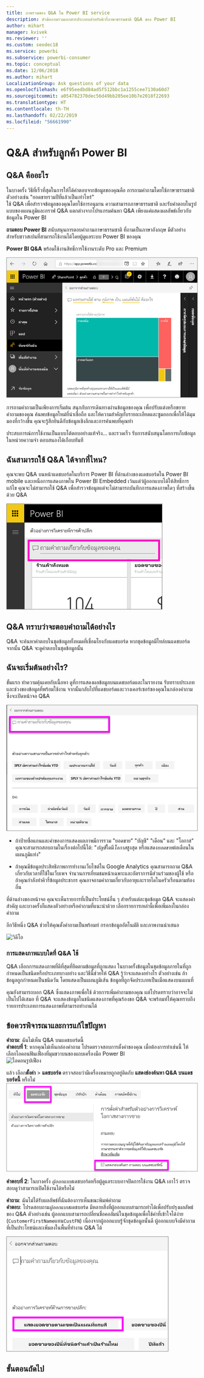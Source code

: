 ```yaml
---
title: ภาพรวมของ Q&A ใน Power BI service
description: หัวข้อภาพรวมเอกสารประกอบสำหรับคิวรี่ภาษาธรรมชาติ Q&A ของ Power BI
author: mihart
manager: kvivek
ms.reviewer: ''
ms.custom: seodec18
ms.service: powerbi
ms.subservice: powerbi-consumer
ms.topic: conceptual
ms.date: 12/06/2018
ms.author: mihart
LocalizationGroup: Ask questions of your data
ms.openlocfilehash: e6f95eedbd84ad5f512bbc1a1255cee7130a60d7
ms.sourcegitcommit: a054782370dec56d49bb205ee10b7e2018f22693
ms.translationtype: HT
ms.contentlocale: th-TH
ms.lasthandoff: 02/22/2019
ms.locfileid: "56661990"
---
```

# <a name="qa-for-power-bi-consumers"></a>Q&A สำหรับ**ลูกค้า** Power BI
## <a name="what-is-qa"></a>Q&A คืออะไร
ในบางครั้ง วิธีที่เร็วที่สุดในการให้ได้คำตอบจากข้อมูลของคุณคือ การถามคำถามโดยใช้ภาษาธรรมชาติ ตัวอย่างเช่น "ยอดขายรวมปีที่แล้วเป็นเท่าไหร่"  
ใช้ Q&A เพื่อสำรวจข้อมูลของคุณโดยใช้การอนุมาน ความสามารถภาษาธรรมชาติ และรับคำตอบในรูปแบบของแผนภูมิและกราฟ Q&A แตกต่างจากโปรแกรมค้นหา Q&A เพียงแค่แสดงผลลัพธ์เกี่ยวกับข้อมูลใน Power BI

**ถามตอบ Power BI** สนับสนุนการตอบคำถามภาษาธรรมชาติ ที่ถามเป็นภาษาอังกฤษ มีตัวอย่างสำหรับชาวสเปนที่สามารถใช้งานได้โดยผู้ดูแลระบบ Power BI ของคุณ

**Power BI Q&A** พร้อมใช้งานสิทธิ์การใช้งานระดับ Pro และ Premium 
>

![Q&A สร้างแผนที่ต้นไม้](media/end-user-q-and-a/power-bi-qna.png)

การถามคำถามเป็นเพียงการเริ่มต้น  สนุกกับการเดินทางผ่านข้อมูลของคุณ เพื่อปรับแต่งหรือขยายคำถามของคุณ ค้นพบข้อมูลใหม่ที่น่าเชื่อถือ และให้ความสำคัญกับรายละเอียดและซูมออกเพื่อให้ได้มุมมองที่กว้างขึ้น คุณจะรู้สึกยินดีกับข้อมูลเชิงลึกและการค้นพบที่คุณทำ

ประสบการณ์การใช้งานเป็นแบบโต้ตอบอย่างแท้จริง... และรวดเร็ว รับการสนับสนุนโดยการเก็บข้อมูลในหน่วยความจำ ตอบสนองได้เกือบทันที

## <a name="where-can-i-use-qa"></a>ฉันสามารถใช้ Q&A ได้จากที่ไหน?
คุณจะพบ Q&A บนหน้าแดชบอร์ดในบริการ Power BI ที่ด้านล่างของแดชบอร์ดใน Power BI mobile และเหนือการแสดงภาพใน Power BI Embedded เว้นแต่ว่ผู้ออกแบบได้ให้สิทธิ์การแก้ไข คุณจะไม่สามารถใช้ Q&A เพื่อสำรวจข้อมูลแต่จะไม่สามารถบันทึกการแสดงภาพใดๆ ที่สร้างขึ้น ด้วย Q&A

![กล่องคำถาม](media/end-user-q-and-a/powerbi-qna.png)

## <a name="how-does-qa-know-how-to-answer-questions"></a>Q&A ทราบว่าจะตอบคำถามได้อย่างไร
Q&A จะค้นหาคำตอบในชุดข้อมูลทั้งหมดที่เชื่อมโยงกับแดชบอร์ด หากชุดข้อมูลมีไทล์บนแดชบอร์ด จากนั้น Q&A จะดูคำตอบในชุดข้อมูลนั้น 

## <a name="how-do-i-start"></a>ฉันจะเริ่มต้นอย่างไร?
ขั้นแรก ทำความคุ้นเคยกับเนื้อหา ดูที่การแสดงผลข้อมูลบนแดชบอร์ดและในรายงาน รับทราบประเภทและช่วงของข้อมูลที่พร้อมใช้งาน จากนั้นกลับไปที่แดชบอร์ดและวางเคอร์เซอร์ของคุณในกล่องคำถาม ซึ่งจะเปิดหน้าจอ Q&A

![หน้าจอ Q&A](media/end-user-q-and-a/power-bi-qna-screen.png) 

* ถ้าป้ายชื่อแกนและค่าของการแสดงผลภาพมีการรวม "ยอดขาย" "บัญชี" "เดือน" และ "โอกาส" คุณจะสามารถสอบถามในเรื่องต่อไปนี้ได้: "*บัญชี*ใดมี*โอกาส*สูงสุด หรือแสดง*ยอดขาย*ต่อเดือนในแผนภูมิแท่ง"

* ถ้าคุณมีข้อมูลประสิทธิภาพการทำงานเว็บไซต์ใน Google Analytics คุณสามารถถาม Q&A เกี่ยวกับเวลาที่ใช้ในเว็บเพจ จำนวนการเยี่ยมชมหน้าเฉพาะและอัตราการมีส่วนร่วมของผู้ใช้ หรือ ถ้าคุณกำลังทำคิวรี่ข้อมูลประชากร คุณอาจถามคำถามเกี่ยวกับอายุและรายไดในครัวเรือนตามท้องถิ่น

ที่ด้านล่างของหน้าจอ คุณจะเห็นรายการที่เป็นประโยชน์อื่น ๆ สำหรับแต่ละชุดข้อมูล Q&A จะแสดงคำสำคัญ และบางครั้งก็แสดงตัวอย่างหรือคำถามที่แนะนำด้วย เลือกรายการเหล่านี้เพื่อเพิ่มลงในกล่องคำถาม 

อีกวิธีหนึ่ง Q&A ช่วยให้คุณตั้งคำถามเป็นพร้อมท์ กรอกข้อมูลอัตโนมัติ และภาพงานนำเสนอ 

![วิดีโอ](media/end-user-q-and-a/qa.gif) 


### <a name="which-visualization-does-qa-use"></a>การแสดงภาพแบบใดที่ Q&A ใช้
Q&A เลือกการแสดงภาพที่ดีที่สุดที่ยึดตามข้อมูลที่ถูกแสดง ในบางครั้งข้อมูลในชุดข้อมูลภายในที่ถูกกำหนดเป็นชนิดหรือประเภทบางอย่าง และวิธีนี้ช่วยให้ Q&A รู้ว่าจะแสดงอย่างไร ตัวอย่างเช่น ถ้าข้อมูลถูกกำหนดเป็นชนิดวัน โดยแสดงเป็นแผนภูมิเส้น ข้อมูลที่ถูกจัดประเภทเป็นเมือแสดงบนแผนที่

คุณยังสามารถบอก Q&A ซึ่งแสดงภาพเพื่อใช้ ด้วยการเพิ่มคำถามของคุณ แต่โปรดทราบว่าอาจจะไม่เป็นไปได้เสมอ ที่ Q&A จะแสดงข้อมูลในชนิดแสดงภาพที่คุณร้องขอ Q&A จะพร้อมท์ให้คุณทราบถึงรายการประเภทการแสดงภาพที่สามารถทำงานได้

## <a name="considerations-and-troubleshooting"></a>ข้อควรพิจารณาและการแก้ไขปัญหา
**คำถาม**: ฉันไม่เห็น Q&A บนแดชบอร์ดนี้    
**คำตอบที่ 1**: หากคุณไม่เห็นกล่องคำถาม โปรดตรวจสอบการตั้งค่าของคุณ เมื่อต้องการทำเช่นนี้ ให้เลือกไอคอนฟันเฟืองที่มุมขวาบนของแถบเครื่องมือ Power BI   
![ไอคอนรูปเฟือง](media/end-user-q-and-a/power-bi-settings.png)

แล้ว เลือก**ตั้งค่า** > **แดชบอร์ด** ตรวจสอบว่ามีเครื่องหมายถูกอยู่ติดกับ **แสดงช่องค้นหา Q&A บนแดชบอร์ดนี้** หรือไม่
![การตั้งค่า Q&A สำหรับแดชบอร์ด](media/end-user-q-and-a/power-bi-turn-on.png)  


**คำตอบที่ 2**: ในบางครั้ง *ผู้ออกแบบ*แดชบอร์ดหรือผู้ดูแลระบบอาจปิดการใช้งาน Q&A เอาไว้ ตรวจสอบดูว่าสามารถเปิดใช้งานได้หรือไม่   

**คำถาม**: ฉันไม่ได้รับผลลัพธ์ที่ฉันต้องการเห็นขณะพิมพ์คำถาม    
**คำตอบ**: โปรดสอบถาม*ผู้ออกแบบ*แดชบอร์ด มีหลายสิ่งที่ผู้ออกแบบสามารถทำได้เพื่อปรับปรุงผลลัพธ์ของ Q&A ตัวอย่างเช่น ผู้ออกแบบสามารถเปลี่ยนชื่อคอลัมน์ในชุดข้อมูลเพื่อใช้คำที่เข้าใจได้ง่าย (`CustomerFirstName`แทน`CustFN`) เนื่องจากผู้ออกแบบรู้จักชุดข้อมูลนั้นดี ผู้ออกแบบจึงมีคำถามที่เป็นประโยชน์และเพิ่มลงในพื้นที่ทำงาน Q&A ได้

![แนะนำคำถามที่โดดเด่น](media/end-user-q-and-a/power-bi-featured-q.png)

## <a name="next-steps"></a>ขั้นตอนถัดไป

